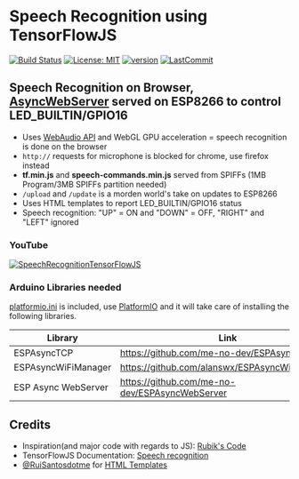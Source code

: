# Speech Recognition using TensorFlowJS

[![Build Status](https://travis-ci.com/debsahu/SpeechRecognitionTensorFlowJS.svg?branch=master)](https://travis-ci.com/debsahu/SpeechRecognitionTensorFlowJS) [![License: MIT](https://img.shields.io/github/license/debsahu/SpeechRecognitionTensorFlowJS.svg)](https://www.apache.org/licenses/LICENSE-2.0) [![version](https://img.shields.io/github/release/debsahu/SpeechRecognitionTensorFlowJS.svg)](https://github.com/debsahu/E131_PixelPusher/releases/tag/1.0.0) [![LastCommit](https://img.shields.io/github/last-commit/debsahu/SpeechRecognitionTensorFlowJS.svg?style=social)](https://github.com/debsahu/SpeechRecognitionTensorFlowJS/commits/master)

## Speech Recognition on Browser, [AsyncWebServer](https://github.com/me-no-dev/ESPAsyncWebServer) served on ESP8266 to control LED_BUILTIN/GPIO16

- Uses [WebAudio API](https://developer.mozilla.org/en-US/docs/Web/API/Web_Audio_API) and WebGL GPU acceleration = speech recognition is done on the browser
- `http://` requests for microphone is blocked for chrome, use firefox instead
- **tf.min.js** and **speech-commands.min.js** served from SPIFFs (1MB Program/3MB SPIFFs partition needed)
- `/upload` and `/update` is a morden world's take on updates to ESP8266
- Uses HTML templates to report LED_BUILTIN/GPIO16 status
- Speech recognition: "UP" = ON and "DOWN" = OFF, "RIGHT" and "LEFT" ignored

### YouTube

[![SpeechRecognitionTensorFlowJS](https://img.youtube.com/vi/XXXXXXXXXXXX/0.jpg)](https://www.youtube.com/watch?v=XXXXXXXXXXXX)

### Arduino Libraries needed

[platformio.ini](https://github.com/debsahu/SpeechRecognitionTensorFlowJS/blob/master/platformio.ini) is included, use [PlatformIO](https://platformio.org/platformio-ide) and it will take care of installing the following libraries.

| Library                   | Link                                                       |
|---------------------------|------------------------------------------------------------|
|ESPAsyncTCP                |https://github.com/me-no-dev/ESPAsyncTCP                    |
|ESPAsyncWiFiManager        |https://github.com/alanswx/ESPAsyncWiFiManager              |
|ESP Async WebServer        |https://github.com/me-no-dev/ESPAsyncWebServer              |

## Credits

- Inspiration(and major code with regards to JS): [Rubik's Code](https://rubikscode.net/2019/04/01/drawing-with-voice-speech-recognition-with-tensorflow-js/)
- TensorFlowJS Documentation: [Speech recognition](https://github.com/tensorflow/tfjs-models/tree/master/speech-commands)
- [@RuiSantosdotme](https://github.com/RuiSantosdotme) for [HTML Templates](https://github.com/RuiSantosdotme/ESP32-Course/tree/master/code/SPIFFS/ESP32_Async_Web_Server)
